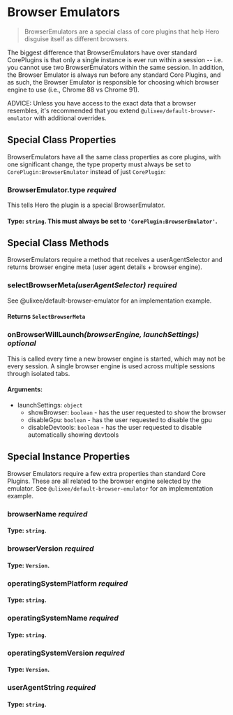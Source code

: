 # Browser Emulators

> BrowserEmulators are a special class of core plugins that help Hero disguise itself as different browsers.

The biggest difference that BrowserEmulators have over standard CorePlugins is that only a single instance is ever run within a session -- i.e. you cannot use two BrowserEmulators within the same session. In addition, the Browser Emulator is always run before any standard Core Plugins, and as such, the Browser Emulator is responsible for choosing which browser engine to use (i.e., Chrome 88 vs Chrome 91).

ADVICE: Unless you have access to the exact data that a browser resembles, it's recommended that you extend `@ulixee/default-browser-emulator` with additional overrides.

## Special Class Properties

BrowserEmulators have all the same class properties as core plugins, with one significant change, the type property must always be set to `CorePlugin:BrowserEmulator` instead of just `CorePlugin`: 

### BrowserEmulator.type *required*
This tells Hero the plugin is a special BrowserEmulator.
#### **Type**: `string`. This must always be set to `'CorePlugin:BrowserEmulator'`.

## Special Class Methods

BrowserEmulators require a method that receives a userAgentSelector and returns browser engine meta (user agent details + browser engine).

### selectBrowserMeta<em>(userAgentSelector)</em> *required*

See @ulixee/default-browser-emulator for an implementation example.

#### **Returns** `SelectBrowserMeta`

### onBrowserWillLaunch<em>(browserEngine, launchSettings)</em> *optional*

This is called every time a new browser engine is started, which may not be every session. A single browser engine is used across multiple sessions through isolated tabs.

#### **Arguments**:

 - launchSettings: `object`
    - showBrowser: `boolean` - has the user requested to show the browser
    - disableGpu: `boolean` - has the user requested to disable the gpu
    - disableDevtools: `boolean` - has the user requested to disable automatically showing devtools

## Special Instance Properties

Browser Emulators require a few extra properties than standard Core Plugins. These are all related to the browser engine selected by the emulator. See `@ulixee/default-browser-emulator` for an implementation example.

### browserName *required*
#### **Type**: `string`.

### browserVersion *required*
#### **Type**: `Version`.

### operatingSystemPlatform *required*
#### **Type**: `string`.

### operatingSystemName *required*
#### **Type**: `string`.

### operatingSystemVersion *required*
#### **Type**: `Version`.

### userAgentString *required*
#### **Type**: `string`.
